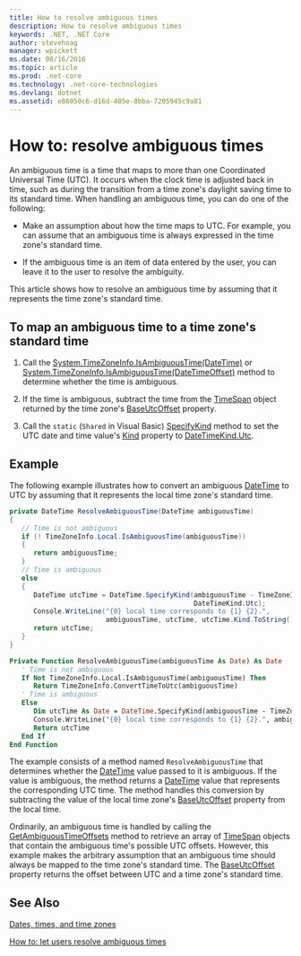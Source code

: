 ```yaml
---
title: How to resolve ambiguous times
description: How to resolve ambiguous times
keywords: .NET, .NET Core
author: stevehoag
manager: wpickett
ms.date: 08/16/2016
ms.topic: article
ms.prod: .net-core
ms.technology: .net-core-technologies
ms.devlang: dotnet
ms.assetid: e86050c6-d16d-405e-8bba-7205945c9a81
---
```


# How to: resolve ambiguous times

An ambiguous time is a time that maps to more than one Coordinated Universal Time (UTC). It occurs when the clock time is adjusted back in time, such as during the transition from a time zone's daylight saving time to its standard time. When handling an ambiguous time, you can do one of the following:

* Make an assumption about how the time maps to UTC. For example, you can assume that an ambiguous time is always expressed in the time zone's standard time.

* If the ambiguous time is an item of data entered by the user, you can leave it to the user to resolve the ambiguity.

This article shows how to resolve an ambiguous time by assuming that it represents the time zone's standard time.

## To map an ambiguous time to a time zone's standard time

1. Call the [System.TimeZoneInfo.IsAmbiguousTime(DateTime)](xref:System.TimeZoneInfo.IsAmbiguousTime(System.DateTime)) or [System.TimeZoneInfo.IsAmbiguousTime(DateTimeOffset)](xref:System.TimeZoneInfo.IsAmbiguousTime(System.DateTimeOffset)) method to determine whether the time is ambiguous.

2. If the time is ambiguous, subtract the time from the [TimeSpan](xref:System.TimeSpan) object returned by the time zone's [BaseUtcOffset](xref:System.TimeZoneInfo.BaseUtcOffset) property.

3. Call the `static` (`Shared` in Visual Basic) [SpecifyKind](xref:System.DateTime.SpecifyKind(System.DateTime,System.DateTimeKind)) method to set the UTC date and time value's [Kind](xref:System.DateTime.Kind) property to [DateTimeKind.Utc](xref:System.DateTimeKind.Utc).

## Example

The following example illustrates how to convert an ambiguous [DateTime](xref:System.DateTime) to UTC by assuming that it represents the local time zone's standard time. 

```csharp
private DateTime ResolveAmbiguousTime(DateTime ambiguousTime)
{
   // Time is not ambiguous
   if (! TimeZoneInfo.Local.IsAmbiguousTime(ambiguousTime))
   { 
      return ambiguousTime; 
   }
   // Time is ambiguous
   else
   {
      DateTime utcTime = DateTime.SpecifyKind(ambiguousTime - TimeZoneInfo.Local.BaseUtcOffset, 
                                              DateTimeKind.Utc);      
      Console.WriteLine("{0} local time corresponds to {1} {2}.", 
                        ambiguousTime, utcTime, utcTime.Kind.ToString());
      return utcTime;            
   }   
}
```

```vb
Private Function ResolveAmbiguousTime(ambiguousTime As Date) As Date
   ' Time is not ambiguous
   If Not TimeZoneInfo.Local.IsAmbiguousTime(ambiguousTime) Then 
      Return TimeZoneInfo.ConvertTimeToUtc(ambiguousTime) 
   ' Time is ambiguous
   Else
      Dim utcTime As Date = DateTime.SpecifyKind(ambiguousTime - TimeZoneInfo.Local.BaseUtcOffset, DateTimeKind.Utc)      
      Console.WriteLine("{0} local time corresponds to {1} {2}.", ambiguousTime, utcTime, utcTime.Kind.ToString())
      Return utcTime            
   End If   
End Function
```

The example consists of a method named `ResolveAmbiguousTime` that determines whether the [DateTime](xref:System.DateTime) value passed to it is ambiguous. If the value is ambiguous, the method returns a [DateTime](xref:System.DateTime) value that represents the corresponding UTC time. The method handles this conversion by subtracting the value of the local time zone's [BaseUtcOffset](xref:System.TimeZoneInfo.BaseUtcOffset) property from the local time. 

Ordinarily, an ambiguous time is handled by calling the [GetAmbiguousTimeOffsets](xref:System.TimeZoneInfo.GetAmbiguousTimeOffsets(System.DateTime)) method to retrieve an array of [TimeSpan](xref:System.TimeSpan) objects that contain the ambiguous time's possible UTC offsets. However, this example makes the arbitrary assumption that an ambiguous time should always be mapped to the time zone's standard time. The [BaseUtcOffset](xref:System.TimeZoneInfo.BaseUtcOffset) property returns the offset between UTC and a time zone's standard time.

## See Also

[Dates, times, and time zones](index.md)

[How to: let users resolve ambiguous times](let-users-resolve-ambiguous-times.md)

